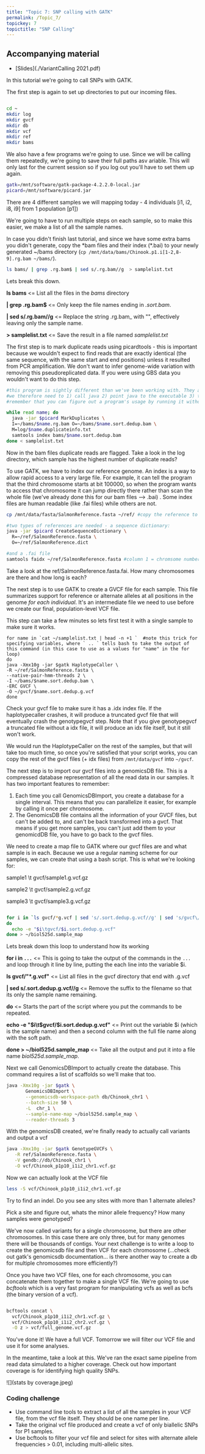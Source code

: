 ```yaml
---
title: "Topic 7: SNP calling with GATK"
permalink: /Topic_7/
topickey: 7
topictitle: "SNP Calling"
---
```


## Accompanying material
* [Slides](./VariantCalling 2021.pdf)

In this tutorial we're going to call SNPs with GATK.

The first step is again to set up directories to put our incoming files.
```bash

cd ~
mkdir log
mkdir gvcf
mkdir db
mkdir vcf
mkdir ref
mkdir bams
```
We also have a few programs we're going to use. Since we will be calling them repeatedly, we're going to save their full paths asv ariable. This will only last for the current session so if you log out you'll have to set them up again.

```bash
gatk=/mnt/software/gatk-package-4.2.2.0-local.jar
picard=/mnt/software/picard.jar
```

There are 4 different samples we will mapping today - 4 individuals [i1, i2, i8, i9] from 1 population [p1]) 

We're going to have to run multiple steps on each sample, so to make this easier, we make a list of all the sample names.

In case you didn't finish last tutorial, and since we have some extra bams you didn't generate, copy the \*bam files and their index (\*.bai) to your newly generated ~/bams directory 
(`cp /mnt/data/bams/Chinook.p1.i[1-2,8-9].rg.bam ~/bams/`).

```bash
ls bams/ | grep .rg.bam$ | sed s/.rg.bam//g  > samplelist.txt

```
Lets break this down. 

**ls bams** <= List all the files in the _bams_ directory

**\| grep .rg.bam$** <= Only keep the file names ending in _.sort.bam_.

**\| sed s/.rg.bam//g** <= Replace the string .rg.bam_ with "", effectively leaving only the sample name.

**> samplelist.txt** <= Save the result in a file named _samplelist.txt_


The first step is to mark duplicate reads using picardtools - this is important because we wouldn't expect to find reads that are exactly identical (the same sequence, with the same start and end positions) unless it resulted from PCR amplification. We don't want to infer genome-wide variation with removing this pseudoreplicated data. If you were using GBS data you wouldn't want to do this step.

```bash
#this program is sightly different than we've been working with. They are compiled with java code and contain many modules. 
#we therefore need to 1) call java 2) point java to the executable 3) tell picard which module to run
#remember that you can figure out a program's usage by running it without any options except --help (i.e. java -jar $picard MarkDuplicates --help)

while read name; do
  java -jar $picard MarkDuplicates \
  I=~/bams/$name.rg.bam O=~/bams/$name.sort.dedup.bam \
  M=log/$name.duplicateinfo.txt
  samtools index bams/$name.sort.dedup.bam
done < samplelist.txt

```

Now in the bam files duplicate reads are flagged. Take a look in the log directory, which sample has the highest number of duplicate reads?


To use GATK, we have to index our reference genome. An index is a way to allow rapid access to a very large file. For example, it can tell the program that the third chromosome starts at bit 100000, so when the program wants to access that chromosome it can jump directly there rather than scan the whole file (we've already done this for our bam files --> .bai) . Some index files are human readable (like .fai files) while others are not.


```bash
cp /mnt/data/fasta/SalmonReference.fasta ~/ref/ #copy the reference to our local folder

#two types of references are needed - a sequence dictionary:
java -jar $picard CreateSequenceDictionary \
  R=~/ref/SalmonReference.fasta \
  O=~/ref/SalmonReference.dict

#and a .fai file
samtools faidx ~/ref/SalmonReference.fasta #column 1 = chromsome number, c2 = length, c3 = cumulative position where contig seq begins (i.e. is not missing)
```
Take a look at the ref/SalmonReference.fasta.fai. How many chromosomes are there and how long is each? 



The next step is to use GATK to create a GVCF file for each sample. This file summarizes support for reference or alternate alleles at all positions in the genome *for each individual*. It's an intermediate file we need to use before we create our final, population-level VCF file.

This step can take a few minutes so lets first test it with a single sample to make sure it works.
```
for name in `cat ~/samplelist.txt | head -n +1 `  #note this trick for specifying variables, where ` .. ` tells bash to take the output of this command (in this case to use as a values for "name" in the for loop)
do 
java -Xmx10g -jar $gatk HaplotypeCaller \
-R ~/ref/SalmonReference.fasta \
--native-pair-hmm-threads 2 \
-I ~/bams/$name.sort.dedup.bam \
-ERC GVCF \
-O ~/gvcf/$name.sort.dedup.g.vcf
done
```
 Check your gvcf file to make sure it has a .idx index file. If the haplotypecaller crashes, it will produce a truncated gvcf file that will eventually crash the genotypegvcf step. Note that if you give genotypegvcf a truncated file without a idx file, it will produce an idx file itself, but it still won't work.

We would run the HaplotypeCaller on the rest of the samples, but that will take too much time, so once you're satisfied that your script works, you can copy the rest of the gvcf files (+ idx files) from `/mnt/data/gvcf` into `~/gvcf`.


The next step is to import our gvcf files into a genomicsDB file. This is a compressed database representation of all the read data in our samples. It has two important features to remember:
1. Each time you call GenomicsDBImport, you create a database for a single interval. This means that you can parallelize it easier, for example by calling it once per chromosome.
2. The GenomicsDB file contains all the information of your GVCF files, but can't be added to, and can't be back transformed into a gvcf. That means if you get more samples, you can't just add them to your genomicdDB file, you have to go back to the gvcf files.


We need to create a map file to GATK where our gvcf files are and what sample is in each. Because we use a regular naming scheme for our samples, we can create that using a bash script.
This is what we're looking for:

sample1 \t gvcf/sample1.g.vcf.gz

sample2 \t gvcf/sample2.g.vcf.gz

sample3 \t gvcf/sample3.g.vcf.gz

```bash

for i in `ls gvcf/*g.vcf | sed 's/.sort.dedup.g.vcf//g' | sed 's/gvcf\///g'`
do
  echo -e "$i\tgvcf/$i.sort.dedup.g.vcf"
done > ~/biol525d.sample_map

```

Lets break down this loop to understand how its working 

**for i in `...`** <= This is going to take the output of the commands in the `...` and loop through it line by line, putting the each line into the variable $i. 

**ls gvcf/"*.g.vcf"** <= List all files in the gvcf directory that end with .g.vcf

**\| sed s/.sort.dedup.g.vcf//g** <= Remove the suffix to the filename so that its only the sample name remaining.

**do** <= Starts the part of the script where you put the commands to be repeated.

**echo -e "$i\t$gvcf/$i.sort.dedup.g.vcf"** <= Print out the variable $i (which is the sample name) and then a second column with the full file name along with the soft path.

**done > ~/biol525d.sample_map** <= Take all the output and put it into a file name _biol525d.sample_map_.


Next we call GenomicsDBImport to actually create the database. This command requires a list of scaffolds so we'll make that too.
```bash
java -Xmx10g -jar $gatk \
       GenomicsDBImport \
       --genomicsdb-workspace-path db/Chinook_chr1 \
       --batch-size 50 \
       -L  chr_1 \
       --sample-name-map ~/biol525d.sample_map \
       --reader-threads 3
```

With the genomicsDB created, we're finally ready to actually call variants and output a vcf
```bash
java -Xmx10g -jar $gatk GenotypeGVCFs \
   -R ref/SalmonReference.fasta \
   -V gendb://db/Chinook_chr1 \
   -O vcf/Chinook_p1p10_i1i2_chr1.vcf.gz
```
Now we can actually look at the VCF file

```bash
less -S vcf/Chinook_p1p10_i1i2_chr1.vcf.gz
```

Try to find an indel. Do you see any sites with more than 1 alternate alleles? 

Pick a site and figure out, whats the minor allele frequency? How many samples were genotyped? 

We've now called variants for a single chromosome, but there are other chromosomes. In this case there are only three, but for many genomes there will be thousands of contigs. Your next challenge is to write a loop to create the genomicsdb file and then VCF for each chromosome (...check out gatk's genomicsdb documentation... is there another way to create a db for multiple chromosomes more efficiently?) 

Once you have two VCF files, one for each chromosome, you can concatenate them together to make a single VCF file. We're going to use _bcftools_ which is a very fast program for manipulating vcfs as well as bcfs (the binary version of a vcf).

```bash

bcftools concat \
  vcf/Chinook_p1p10_i1i2_chr1.vcf.gz \
  vcf/Chinook_p1p10_i1i2_chr2.vcf.gz \
  -O z > vcf/full_genome.vcf.gz

```

You've done it! We have a full VCF. Tomorrow we will filter our VCF file and use it for some analyses.

In the meantime, take a look at this. We've ran the exact same pipeline from read data simulated to a higher coverage. Check out how important coverage is for identifying high quality SNPs.

![](stats by coverage.jpeg)


### Coding challenge
* Use command line tools to extract a list of all the samples in your VCF file, from the vcf file itself. They should be one name per line.
* Take the original vcf file produced and create a vcf of only biallelic SNPs for P1 samples. 
* Use bcftools to filter your vcf file and select for sites with alternate allele frequencies > 0.01, including multi-allelic sites. 


